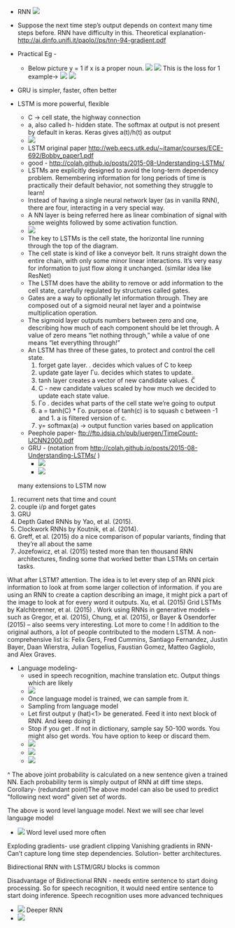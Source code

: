 * RNN
![](images/tmp0.jpg)
* Suppose the next time step’s output depends on context many time steps before. RNN have difficulty in this. Theoretical explanation-
http://ai.dinfo.unifi.it/paolo//ps/tnn-94-gradient.pdf
* Practical Eg -
  * Below picture y<t> = 1 if x<t> is a proper noun.
![](images/tmp1.jpg)
![](images/tmp2.jpg)
This is the loss for 1 example->
![](images/tmp3.jpg)
![](images/tmp4.png)
* GRU is simpler, faster, often better
* LSTM is more powerful, flexible
  * C -> cell state, the highway connection
  * a, also called h- hidden state. The softmax at output is not present by default in keras. Keras gives a(t)/h(t) as output
  * ![](images/tmp5.jpg)
  * LSTM original paper
    http://web.eecs.utk.edu/~itamar/courses/ECE-692/Bobby_paper1.pdf
  * good - http://colah.github.io/posts/2015-08-Understanding-LSTMs/
  * LSTMs are explicitly designed to avoid the long-term dependency problem. Remembering information for long periods of time is practically their default behavior, not something they struggle to learn!
  * Instead of having a single neural network layer (as in vanilla RNN), there are four, interacting in a very special way.
  * A NN layer is being referred here as linear combination of signal with some weights followed by some activation function.
  * ![](images/tmp6.png)
  * The key to LSTMs is the cell state, the horizontal line running through the top of the diagram.
  * The cell state is kind of like a conveyor belt. It runs straight down the entire chain, with only some minor linear interactions. It’s very easy for information to just flow along it unchanged. (similar idea like ResNet)
  * The LSTM does have the ability to remove or add information to the cell state, carefully regulated by structures called gates.
  * Gates are a way to optionally let information through. They are composed out of a sigmoid neural net layer and a pointwise multiplication operation.
  * The sigmoid layer outputs numbers between zero and one, describing how much of each component should be let through. A value of zero means “let nothing through,” while a value of one means “let everything through!”  
  * An LSTM has three of these gates, to protect and control the cell state.
    1. forget gate layer.  . decides which values of C<t-1> to keep
    2. update gate layer Γu. decides which states to update.
    3. tanh layer creates a vector of new candidate values. C̅<t>
    4. C<t> - new candidate values scaled by how much we decided to update each state value.
    5. Γo . decides what parts of the cell state we’re going to output
    6.  a<t> = tanh(C<t>) * Γo.   purpose of tanh(c<t>) is to squash c<t> between -1 and 1. a<t> is filtered version of c<t>.
    7. y<t>= softmax(a<t>) -> output function varies based on application
  * Peephole paper- ftp://ftp.idsia.ch/pub/juergen/TimeCount-IJCNN2000.pdf
  * GRU - (notation from  http://colah.github.io/posts/2015-08-Understanding-LSTMs/ )
    * ![](images/tmp7.png)
    * ![](images/tmp8.png)


  many extensions to LSTM now

1. recurrent nets that time and count
2. couple i/p and forget gates
3. GRU
4. Depth Gated RNNs by Yao, et al. (2015).
5. Clockwork RNNs by Koutnik, et al. (2014).
6. Greff, et al. (2015) do a nice comparison of popular variants, finding that they’re all about the same
7. Jozefowicz, et al. (2015) tested more than ten thousand RNN architectures, finding some that worked better than LSTMs on certain tasks.

What after LSTM? attention. The idea is to let every step of an RNN pick information to look at from some larger collection of information. if you are using an RNN to create a caption describing an image, it might pick a part of the image to look at for every word it outputs. Xu, et al. (2015)
Grid LSTMs by Kalchbrenner, et al. (2015) . Work using RNNs in generative models – such as Gregor, et al. (2015), Chung, et al. (2015), or Bayer & Osendorfer (2015) – also seems very interesting. Lot more to come !
In addition to the original authors, a lot of people contributed to the modern LSTM. A non-comprehensive list is: Felix Gers, Fred Cummins, Santiago Fernandez, Justin Bayer, Daan Wierstra, Julian Togelius, Faustian Gomez, Matteo Gagliolo, and Alex Graves. 

* Language modeling-
  * used in speech recognition, machine translation etc. Output things which are likely
  * ![](images/tmp9.png)
  * Once language model is trained, we can sample from it. <Shakespeare like text generation>
  * Sampling from language model
  * Let first output y (hat)<1> be generated. Feed it into next block of RNN. And keep doing it
  * Stop if you get <EOS>. If <EOS> not in dictionary, sample say 50-100 words. You might also get <UNK> words. You have option to keep or discard them.
  * ![](images/tmp10.png)
  * ![](images/tmp11.jpg)
  * ![](images/tmp12.jpg)

^ The above joint probability is calculated on a new sentence given a trained NN. Each probability term is simply output of RNN at diff time steps.
Corollary- (redundant point)The above model can also be used to predict "following next word" given set of words.

The above is word level language model. Next we will see char level language model
* ![](images/tmp13.jpg)
Word level used more often

Exploding gradients- use gradient clipping
Vanishing gradients in RNN- Can’t capture long time step dependencies. Solution- better architectures.


Bidirectional RNN with LSTM/GRU blocks is common

Disadvantage of Bidirectional RNN - needs entire sentence to start doing processing. So for speech recognition, it would need entire sentence to start doing inference. Speech recognition uses more advanced techniques
* ![](images/tmp14.png)
Deeper RNN
* ![](images/tmp15.png)
